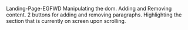 Landing-Page-EGFWD
Manipulating the dom.
Adding and Removing content.
2 buttons for adding and removing paragraphs.
Highlighting the section that is currently on screen upon scrolling.
